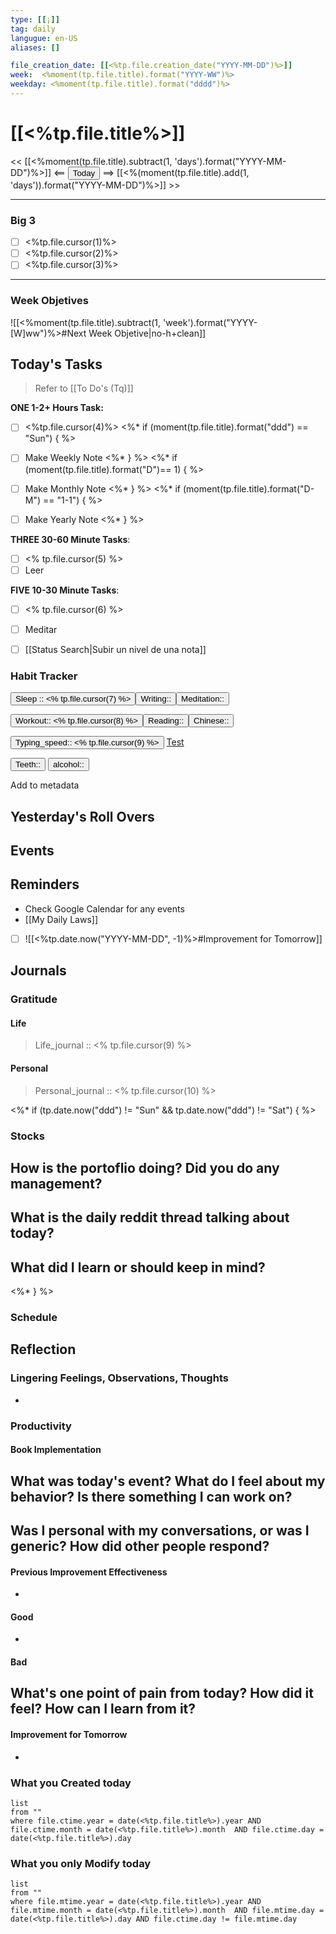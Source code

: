 ```yaml
---
type: [[¡]]
tag: daily
langugue: en-US
aliases: []

file_creation_date: [[<%tp.file.creation_date("YYYY-MM-DD")%>]]
week:  <%moment(tp.file.title).format("YYYY-WW")%>
weekday: <%moment(tp.file.title).format("dddd")%>
---
```


# [[<%tp.file.title%>]]
<< [[<%moment(tp.file.title).subtract(1, 'days').format("YYYY-MM-DD")%>]] <== <button class="date_button_today">Today</button> ==> [[<%(moment(tp.file.title).add(1, 'days')).format("YYYY-MM-DD")%>]] >>

---
### Big 3
- [ ] <%tp.file.cursor(1)%>
- [ ] <%tp.file.cursor(2)%>
- [ ] <%tp.file.cursor(3)%>

---
### Week Objetives 
![[<%moment(tp.file.title).subtract(1, 'week').format("YYYY-[W]ww")%>#Next Week Objetive|no-h+clean]]
## Today's Tasks
> Refer to [[To Do's (Tq)]]

**ONE 1-2+ Hours Task:**
- [ ] <%tp.file.cursor(4)%>
<%* if (moment(tp.file.title).format("ddd") == "Sun") { %>
- [ ] Make Weekly Note
<%* } %>
<%* if (moment(tp.file.title).format("D")== 1) { %>
- [ ] Make Monthly Note
<%* } %>
<%* if (moment(tp.file.title).format("D-M") == "1-1") { %>
- [ ] Make Yearly Note
<%* } %>


**THREE 30-60 Minute Tasks**:
- [ ] <% tp.file.cursor(5) %>
- [ ] Leer 

**FIVE 10-30 Minute Tasks**:
- [ ] <% tp.file.cursor(6) %>
- [ ] Meditar
- [ ] [[Status Search|Subir un nivel de una nota]] 


### Habit Tracker


<button class="date_button_today">Sleep :: <% tp.file.cursor(7) %></button><button class="date_button_today">Writing:: </button><button class="date_button_today">Meditation:: </button>

<button class="date_button_today">Workout:: <% tp.file.cursor(8) %></button><button class="date_button_today">Reading:: </button><button class="date_button_today">Chinese:: </button>

<button class="date_button_today">Typing_speed:: 
<% tp.file.cursor(9) %></button>
[Test](https://10fastfingers.com/typing-test/english)

<button class="date_button_today"> Teeth:: </button>
<button class="date_button_today"> alcohol:: </button>

Add to metadata


## Yesterday's Roll Overs

## Events 

## Reminders
- Check Google Calendar for any events
- [[My Daily Laws]]
- [ ] ![[<%tp.date.now("YYYY-MM-DD", -1)%>#Improvement for Tomorrow]]
## Journals
### Gratitude
#### Life
>  Life_journal :: <% tp.file.cursor(9) %>
#### Personal
>  Personal_journal :: <% tp.file.cursor(10) %>


<%* if (tp.date.now("ddd") != "Sun" && tp.date.now("ddd") != "Sat") { %>

### Stocks
**How is the portoflio doing? Did you do any management?**
- 

**What is the daily reddit thread talking about today?**
- 

**What did I learn or should keep in mind?**
- 
<%* } %>
### Schedule

## Reflection
### Lingering Feelings, Observations, Thoughts
- 
### Productivity
#### Book Implementation
**What was today's event? What do I feel about my behavior? Is there something I can work on?**
- 
**Was I personal with my conversations, or was I generic? How did other people respond?**
- 
#### Previous Improvement Effectiveness 
- 
#### Good
- 
#### Bad
**What's one point of pain from today? How did it feel? How can I learn from it?**
- 
#### Improvement for Tomorrow
- 


### What you Created today
```dataview
list
from ""
where file.ctime.year = date(<%tp.file.title%>).year AND file.ctime.month = date(<%tp.file.title%>).month  AND file.ctime.day = date(<%tp.file.title%>).day 
```

### What you only Modify today
```dataview
list
from ""
where file.mtime.year = date(<%tp.file.title%>).year AND file.mtime.month = date(<%tp.file.title%>).month  AND file.mtime.day = date(<%tp.file.title%>).day AND file.ctime.day != file.mtime.day
```

